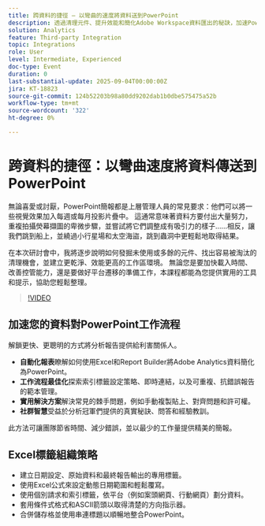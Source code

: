 ```yaml
---
title: 跨資料的捷徑 — 以彎曲的速度將資料送到PowerPoint
description: 透過清理元件、提升效能和簡化Adobe Workspace資料匯出的秘訣，加速PowerPoint報告。
solution: Analytics
feature: Third-party Integration
topic: Integrations
role: User
level: Intermediate, Experienced
doc-type: Event
duration: 0
last-substantial-update: 2025-09-04T00:00:00Z
jira: KT-18823
source-git-commit: 124b52203b98a80dd9202dab1b0dbe575475a52b
workflow-type: tm+mt
source-wordcount: '322'
ht-degree: 0%

---
```



# 跨資料的捷徑：以彎曲速度將資料傳送到PowerPoint

無論喜愛或討厭，PowerPoint簡報都是上層管理人員的常見要求：他們可以將一些視覺效果加入每週或每月投影片疊中。 這通常意味著資料方要付出大量努力，重複拍攝熒幕擷圖的卑微步驟，並嘗試將它們調整成有吸引力的樣子……相反，讓我們跳到船上，並繞過小行星場和太空海盜，跳到蟲洞中更輕鬆地取得結果。

在本次研討會中，我將逐步說明如何發掘未使用或多餘的元件、找出容易被淘汰的清理機會，並建立更乾淨、效能更高的工作區環境。 無論您是要加快載入時間、改善控管能力，還是要做好平台遷移的準備工作，本課程都能為您提供實用的工具和提示，協助您輕鬆整理。

>[!VIDEO](https://video.tv.adobe.com/v/3471119/?learn=on&enablevpops)

## 加速您的資料對PowerPoint工作流程

解鎖更快、更聰明的方式將分析報告提供給利害關係人。

* **自動化報表**&#x200B;瞭解如何使用Excel和Report Builder將Adobe Analytics資料簡化為PowerPoint。
* **工作流程最佳化**&#x200B;探索索引標籤設定策略、即時連結，以及可重複、抗錯誤報告的範本管理。
* **實用解決方案**&#x200B;解決常見的棘手問題，例如手動複製貼上、對齊問題和許可權。
* **社群智慧**&#x200B;受益於分析冠軍們提供的真實秘訣、問答和經驗教訓。

此方法可讓團隊節省時間、減少錯誤，並以最少的工作量提供精美的簡報。

## Excel標籤組織策略

* 建立日期設定、原始資料和最終報告輸出的專用標籤。
* 使用Excel公式來設定動態日期範圍和輕鬆覆寫。
* 使用個別請求和索引標籤，依平台（例如案頭網頁、行動網頁）劃分資料。
* 套用條件式格式和ASCII箭頭以取得清楚的方向指示器。
* 合併儲存格並使用串連標題以順暢地整合PowerPoint。